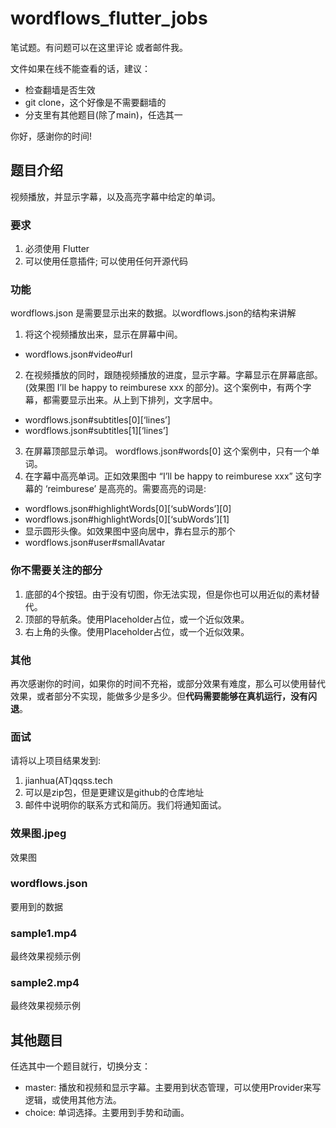 # wordflows\_flutter\_jobs
笔试题。有问题可以在这里评论 或者邮件我。

文件如果在线不能查看的话，建议：
- 检查翻墙是否生效
- git clone，这个好像是不需要翻墙的
- 分支里有其他题目(除了main)，任选其一

你好，感谢你的时间!

## 题目介绍
视频播放，并显示字幕，以及高亮字幕中给定的单词。

### 要求
1. 必须使用 Flutter
2. 可以使用任意插件; 可以使用任何开源代码

### 功能
wordflows.json 是需要显示出来的数据。以wordflows.json的结构来讲解
1. 将这个视频播放出来，显示在屏幕中间。 
- wordflows.json#video#url
2. 在视频播放的同时，跟随视频播放的进度，显示字幕。字幕显示在屏幕底部。(效果图 I’ll be happy to reimburese xxx 的部分)。这个案例中，有两个字幕，都需要显示出来。从上到下排列，文字居中。
- wordflows.json#subtitles[0][‘lines’]
- wordflows.json#subtitles[1][‘lines’] 
3. 在屏幕顶部显示单词。 wordflows.json#words[0] 这个案例中，只有一个单词。
4. 在字幕中高亮单词。正如效果图中 “I’ll be happy to reimburese xxx” 这句字幕的 ‘reimburese’ 是高亮的。需要高亮的词是: 
- wordflows.json#highlightWords[0][‘subWords’][0] 
- wordflows.json#highlightWords[0][‘subWords’][1]
- 显示圆形头像。如效果图中竖向居中，靠右显示的那个
- wordflows.json#user#smallAvatar

### 你不需要关注的部分
1. 底部的4个按钮。由于没有切图，你无法实现，但是你也可以用近似的素材替代。 
2. 顶部的导航条。使用Placeholder占位，或一个近似效果。
3. 右上⻆的头像。使用Placeholder占位，或一个近似效果。
### 其他
再次感谢你的时间，如果你的时间不充裕，或部分效果有难度，那么可以使用替代效果，或者部分不实现，能做多少是多少。但**代码需要能够在真机运行，没有闪退**。
### 面试
请将以上项目结果发到:
1. jianhua(AT)qqss.tech
2. 可以是zip包，但是更建议是github的仓库地址
3. 邮件中说明你的联系方式和简历。我们将通知面试。

### 效果图.jpeg
效果图

### wordflows.json
要用到的数据

### sample1.mp4
最终效果视频示例
###  sample2.mp4
最终效果视频示例

## 其他题目
任选其中一个题目就行，切换分支：
- master: 播放和视频和显示字幕。主要用到状态管理，可以使用Provider来写逻辑，或使用其他方法。
- choice: 单词选择。主要用到手势和动画。
